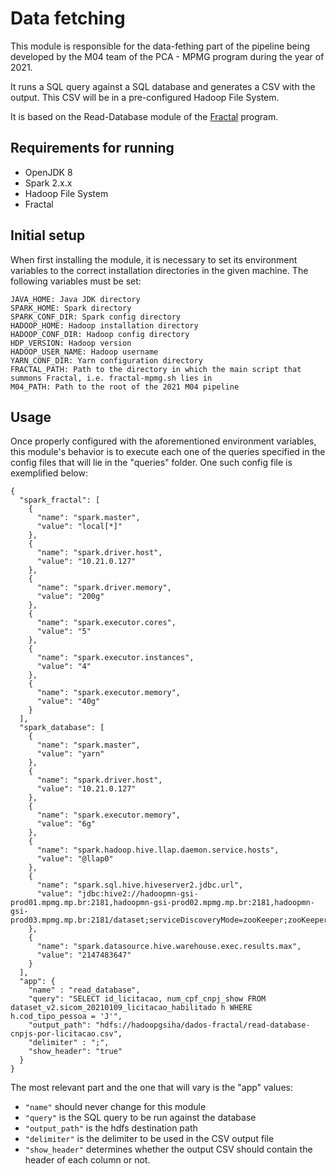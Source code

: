 # Data fetching
This module is responsible for the data-fething part of the pipeline being developed by the M04 team of the PCA - MPMG program during the year of 2021.

It runs a SQL query against a SQL database and generates a CSV with the output. This CSV will be in a pre-configured Hadoop File System.

It is based on the Read-Database module of the [Fractal](https://github.com/MPMG-DCC-UFMG/M04/tree/master/fractal) program.

## Requirements for running
* OpenJDK 8
* Spark 2.x.x
* Hadoop File System
* Fractal

## Initial setup
When first installing the module, it is necessary to set its environment variables to the correct installation directories in the given machine. The following variables must be set:
```
JAVA_HOME: Java JDK directory
SPARK_HOME: Spark directory
SPARK_CONF_DIR: Spark config directory
HADOOP_HOME: Hadoop installation directory
HADOOP_CONF_DIR: Hadoop config directory
HDP_VERSION: Hadoop version
HADOOP_USER_NAME: Hadoop username
YARN_CONF_DIR: Yarn configuration directory
FRACTAL_PATH: Path to the directory in which the main script that summons Fractal, i.e. fractal-mpmg.sh lies in
M04_PATH: Path to the root of the 2021 M04 pipeline
```
## Usage
Once properly configured with the aforementioned environment variables, this module's behavior is to execute each one of the queries specified in the config files that will lie in the "queries" folder.
One such config file is exemplified below:
```
{
  "spark_fractal": [
    {
      "name": "spark.master",
      "value": "local[*]"
    },
    { 
      "name": "spark.driver.host",
      "value": "10.21.0.127"
    },
    { 
      "name": "spark.driver.memory",
      "value": "200g"
    },
    { 
      "name": "spark.executor.cores",
      "value": "5"
    },
    { 
      "name": "spark.executor.instances",
      "value": "4"
    },
    { 
      "name": "spark.executor.memory",
      "value": "40g"
    }
  ],
  "spark_database": [
    {
      "name": "spark.master",
      "value": "yarn"
    },
    {
      "name": "spark.driver.host",
      "value": "10.21.0.127"
    },
    {
      "name": "spark.executor.memory",
      "value": "6g"
    },
    {
      "name": "spark.hadoop.hive.llap.daemon.service.hosts",
      "value": "@llap0"
    },
    {
      "name": "spark.sql.hive.hiveserver2.jdbc.url",
      "value": "jdbc:hive2://hadoopmn-gsi-prod01.mpmg.mp.br:2181,hadoopmn-gsi-prod02.mpmg.mp.br:2181,hadoopmn-gsi-prod03.mpmg.mp.br:2181/dataset;serviceDiscoveryMode=zooKeeper;zooKeeperNamespace=hiveserver2;AuthMech=3;password=PASSWORD_HERE;user=USER_HERE"
    },
    {
      "name": "spark.datasource.hive.warehouse.exec.results.max",
      "value": "2147483647"
    }
  ],
  "app": {
    "name" : "read_database",
    "query": "SELECT id_licitacao, num_cpf_cnpj_show FROM dataset_v2.sicom_20210109_licitacao_habilitado h WHERE h.cod_tipo_pessoa = 'J'",
    "output_path": "hdfs://hadoopgsiha/dados-fractal/read-database-cnpjs-por-licitacao.csv",
    "delimiter" : ";",
    "show_header": "true"	
  }
}
```
The most relevant part and the one that will vary is the "app" values:
- `"name"` should never change for this module
- `"query"` is the SQL query to be run against the database
- `"output_path"` is the hdfs destination path
- `"delimiter"` is the delimiter to be used in the CSV output file
- `"show_header"` determines whether the output CSV should contain the header of each column or not.